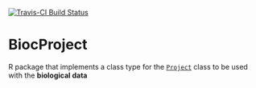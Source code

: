 [![Travis-CI Build Status](https://travis-ci.org/pepkit/BiocProject.svg?branch=master)](https://travis-ci.org/pepkit/BiocProject)


# BiocProject
R package that implements a class type for the [`Project`](http://code.databio.org/pepr/) class to be used with the **biological data**
